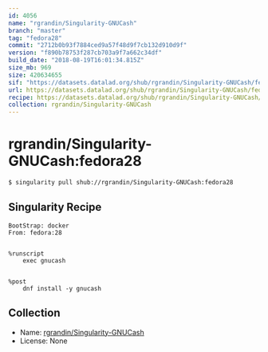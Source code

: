 ```yaml
---
id: 4056
name: "rgrandin/Singularity-GNUCash"
branch: "master"
tag: "fedora28"
commit: "2712b0b93f7884ced9a57f48d9f7cb132d910d9f"
version: "f890b78753f287cb703a9f7a662c34df"
build_date: "2018-08-19T16:01:34.815Z"
size_mb: 969
size: 420634655
sif: "https://datasets.datalad.org/shub/rgrandin/Singularity-GNUCash/fedora28/2018-08-19-2712b0b9-f890b787/f890b78753f287cb703a9f7a662c34df.simg"
url: https://datasets.datalad.org/shub/rgrandin/Singularity-GNUCash/fedora28/2018-08-19-2712b0b9-f890b787/
recipe: https://datasets.datalad.org/shub/rgrandin/Singularity-GNUCash/fedora28/2018-08-19-2712b0b9-f890b787/Singularity
collection: rgrandin/Singularity-GNUCash
---
```


# rgrandin/Singularity-GNUCash:fedora28

```bash
$ singularity pull shub://rgrandin/Singularity-GNUCash:fedora28
```

## Singularity Recipe

```singularity
BootStrap: docker 
From: fedora:28 


%runscript
    exec gnucash


%post
    dnf install -y gnucash
```

## Collection

 - Name: [rgrandin/Singularity-GNUCash](https://github.com/rgrandin/Singularity-GNUCash)
 - License: None

